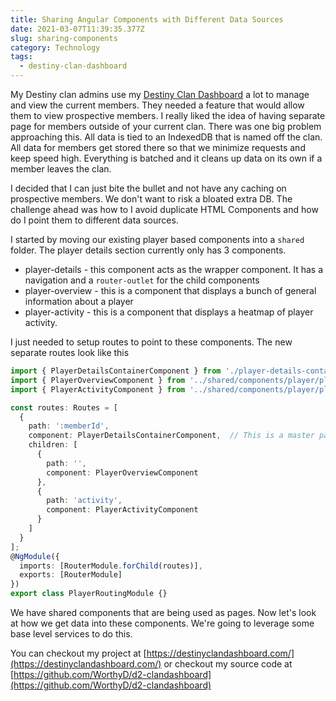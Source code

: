```yaml
---
title: Sharing Angular Components with Different Data Sources
date: 2021-03-07T11:39:35.377Z
slug: sharing-components
category: Technology
tags:
  - destiny-clan-dashboard
---
```

My Destiny clan admins use my [Destiny Clan Dashboard](https://destinyclandashboard.com) a lot to manage and view the current members. They needed a feature that would allow them to view prospective members.  I really liked the idea of having separate page for members outside of your current clan. There was one big problem approaching this.  All data is tied to an IndexedDB that is named off the clan.  All data for members get stored there so that we minimize requests and keep speed high. Everything is batched and it cleans up data on its own if a member leaves the clan.

I decided that I can just bite the bullet and not have any caching on prospective members. We don't want to risk a bloated extra DB.  The challenge ahead was  how to I avoid duplicate HTML Components and how do I point them to different data sources.  

I started by moving our existing player based components into a `shared` folder.  The player details section currently only has 3 components.

- player-details - this component acts as the wrapper component. It has a navigation and a `router-outlet` for the child components
- player-overview - this is a component that displays a bunch of general information about a player
- player-activity - this is a component that displays a heatmap of player activity.

I just needed to setup routes to point to these components.  The new separate routes look like this

```typescript
import { PlayerDetailsContainerComponent } from './player-details-container/player-details-container.component';
import { PlayerOverviewComponent } from '../shared/components/player/player-overview/player-overview.component';
import { PlayerActivityComponent } from '../shared/components/player/player-activity/player-activity.component';

const routes: Routes = [
  {
    path: ':memberId',
    component: PlayerDetailsContainerComponent,  // This is a master page styled component that displays the player-details component
    children: [
      {
        path: '',
        component: PlayerOverviewComponent
      },
      {
        path: 'activity',
        component: PlayerActivityComponent
      }
    ]
  }
];
@NgModule({
  imports: [RouterModule.forChild(routes)],
  exports: [RouterModule]
})
export class PlayerRoutingModule {}
```

We have shared components that are being used as pages.  Now let's look at how we get data into these components.  We're going to leverage some base level services to do this.



You can checkout my project at [https://destinyclandashboard.com/](https://destinyclandashboard.com/) or checkout my source code at [https://github.com/WorthyD/d2-clandashboard](https://github.com/WorthyD/d2-clandashboard)